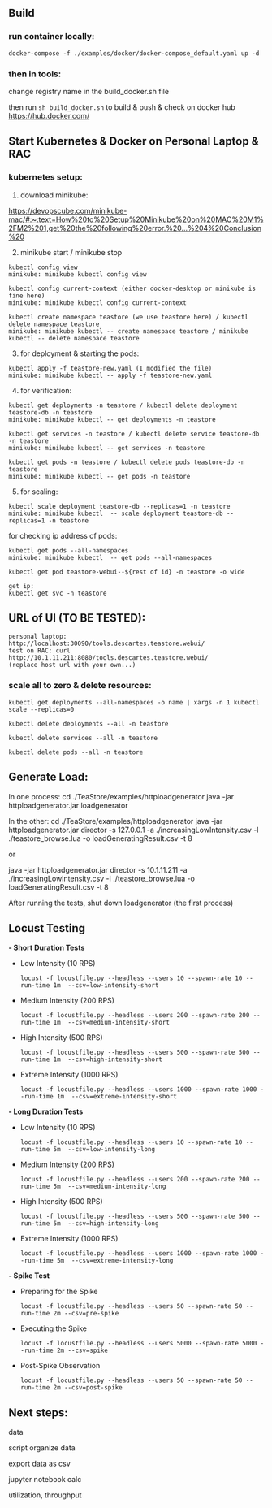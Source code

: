 ## Build

### run container locally:

 ```docker-compose -f ./examples/docker/docker-compose_default.yaml up -d```

### then in tools:

change registry name in the build_docker.sh file


then run ```sh build_docker.sh``` to build & push & check on docker hub https://hub.docker.com/


## Start Kubernetes & Docker on Personal Laptop & RAC


### kubernetes setup:

1. download minikube:

https://devopscube.com/minikube-mac/#:~:text=How%20to%20Setup%20Minikube%20on%20MAC%20M1%2FM2%201,get%20the%20following%20error.%20...%204%20Conclusion%20


2. minikube start / minikube stop

```
kubectl config view
minikube: minikube kubectl config view
```


```
kubectl config current-context (either docker-desktop or minikube is fine here)
minikube: minikube kubectl config current-context
```

```
kubectl create namespace teastore (we use teastore here) / kubectl delete namespace teastore
minikube: minikube kubectl -- create namespace teastore / minikube kubectl -- delete namespace teastore
```

3. for deployment & starting the pods:

```
kubectl apply -f teastore-new.yaml (I modified the file)
minikube: minikube kubectl -- apply -f teastore-new.yaml
```

4. for verification:

```
kubectl get deployments -n teastore / kubectl delete deployment teastore-db -n teastore
minikube: minikube kubectl -- get deployments -n teastore
```

```
kubectl get services -n teastore / kubectl delete service teastore-db -n teastore
minikube: minikube kubectl -- get services -n teastore
```

```
kubectl get pods -n teastore / kubectl delete pods teastore-db -n teastore
minikube: minikube kubectl -- get pods -n teastore
```

5. for scaling:

```
kubectl scale deployment teastore-db --replicas=1 -n teastore
minikube: minikube kubectl  -- scale deployment teastore-db --replicas=1 -n teastore
```

for checking ip address of pods:

```
kubectl get pods --all-namespaces
minikube: minikube kubectl  -- get pods --all-namespaces
```

```
kubectl get pod teastore-webui--${rest of id} -n teastore -o wide
```

```
get ip:
kubectl get svc -n teastore
```


## URL of UI (TO BE TESTED):

```
personal laptop: http://localhost:30090/tools.descartes.teastore.webui/
test on RAC: curl http://10.1.11.211:8080/tools.descartes.teastore.webui/
(replace host url with your own...)
```

### scale all to zero & delete resources:

```
kubectl get deployments --all-namespaces -o name | xargs -n 1 kubectl scale --replicas=0

kubectl delete deployments --all -n teastore

kubectl delete services --all -n teastore

kubectl delete pods --all -n teastore
```

## Generate Load:

In one process:
cd ./TeaStore/examples/httploadgenerator
java -jar httploadgenerator.jar loadgenerator

In the other:
cd ./TeaStore/examples/httploadgenerator
java -jar httploadgenerator.jar director -s 127.0.0.1  -a ./increasingLowIntensity.csv -l ./teastore_browse.lua -o loadGeneratingResult.csv -t 8

or

java -jar httploadgenerator.jar director -s 10.1.11.211 -a ./increasingLowIntensity.csv -l ./teastore_browse.lua -o loadGeneratingResult.csv -t 8

After running the tests, shut down loadgenerator (the first process)

## Locust Testing

**- Short Duration Tests**

- Low Intensity (10 RPS)
    ```
    locust -f locustfile.py --headless --users 10 --spawn-rate 10 --run-time 1m  --csv=low-intensity-short
    ```

- Medium Intensity (200 RPS)
    ```
    locust -f locustfile.py --headless --users 200 --spawn-rate 200 --run-time 1m  --csv=medium-intensity-short
    ```
- High Intensity (500 RPS)
    ```
    locust -f locustfile.py --headless --users 500 --spawn-rate 500 --run-time 1m  --csv=high-intensity-short
    ```
- Extreme Intensity (1000 RPS)
    ``` 
    locust -f locustfile.py --headless --users 1000 --spawn-rate 1000 --run-time 1m  --csv=extreme-intensity-short
    ```


**- Long Duration Tests**

- Low Intensity (10 RPS)
    ```
    locust -f locustfile.py --headless --users 10 --spawn-rate 10 --run-time 5m  --csv=low-intensity-long
    ```

- Medium Intensity (200 RPS)
    ```
    locust -f locustfile.py --headless --users 200 --spawn-rate 200 --run-time 5m  --csv=medium-intensity-long
    ```
- High Intensity (500 RPS)
    ```
    locust -f locustfile.py --headless --users 500 --spawn-rate 500 --run-time 5m  --csv=high-intensity-long
    ```
- Extreme Intensity (1000 RPS)
    ```
    locust -f locustfile.py --headless --users 1000 --spawn-rate 1000 --run-time 5m  --csv=extreme-intensity-long
    ```

**- Spike Test**

- Preparing for the Spike
    ```
    locust -f locustfile.py --headless --users 50 --spawn-rate 50 --run-time 2m --csv=pre-spike
    ```
- Executing the Spike
    ```
    locust -f locustfile.py --headless --users 5000 --spawn-rate 5000 --run-time 2m --csv=spike
    ```
- Post-Spike Observation
    ```
    locust -f locustfile.py --headless --users 50 --spawn-rate 50 --run-time 2m --csv=post-spike
    ```


## Next steps:

data

script organize data

export data as csv

jupyter notebook calc

utilization, throughput